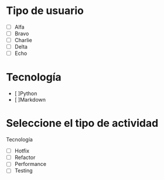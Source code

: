 # Tipo de usuario
- [ ] Alfa
- [ ] Bravo 
- [ ] Charlie
- [ ] Delta
- [ ] Echo

# Tecnología
- [ ]Python
- [ ]Markdown
# Seleccione el tipo de actividad
Tecnología
- [ ] Hotfix
- [ ] Refactor
- [ ] Performance
- [ ] Testing
